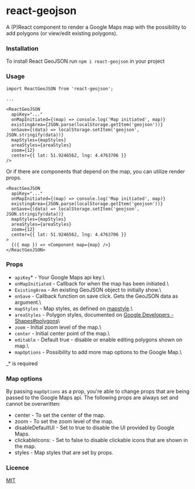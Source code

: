 # react-geojson

A (P)React component to render a Google Maps map with the possibility to add polygons (or view/edit existing polygons).

### Installation

To install React GeoJSON run `npm i react-geojson` in your project

### Usage

```
import ReactGeoJSON from 'react-geojson';

...

<ReactGeoJSON
  apiKey="..."
  onMapInitiated={(map) => console.log('Map initiated', map)}
  existingArea={JSON.parse(localStorage.getItem('geojson'))}
  onSave={(data) => localStorage.setItem('geojson', JSON.stringify(data))}
  mapStyles={mapStyles}
  areaStyles={areaStyles}
  zoom={12}
  center={{ lat: 51.9246562, lng: 4.4763706 }}
/>

```

Or if there are components that depend on the map, you can utilize render props.

```
<ReactGeoJSON
  apiKey="..."
  onMapInitiated={(map) => console.log('Map initiated', map)}
  existingArea={JSON.parse(localStorage.getItem('geojson'))}
  onSave={(data) => localStorage.setItem('geojson', JSON.stringify(data))}
  mapStyles={mapStyles}
  areaStyles={areaStyles}
  zoom={12}
  center={{ lat: 51.9246562, lng: 4.4763706 }}
>
  {({ map }) => <Component map={map} />}
</ReactGeoJSON>
```

### Props

- `apiKey`\* - Your Google Maps api key.\
- `onMapInitiated` - Callback for when the map has been initiated.\
- `ExistingArea` - An existing GeoJSON object to initially show.\
- `onSave` - Callback function on save click. Gets the GeoJSON data as argument.\
- `mapStyles` - Map styles, as defined on [mapstyle](https://mapstyle.withgoogle.com/).\
- `areaStyles` - Polygon styles, documented on [Google Developers - Shapes#polygons](https://developers.google.com/maps/documentation/javascript/shapes#polygons)\
- `zoom` - Initial zoom level of the map.\
- `center` - Initial center point of the map.\
- `editable` - Default true - disable or enable editing polygons shown on map.\
- `mapOptions` - Possibility to add more map options to the Google Map.\

\_\* is required

### Map options

By passing `mapOptions` as a prop, you're able to change props that are being passed to the Google Maps api. The following props are always set and cannot be overwritten:

- center - To set the center of the map.
- zoom - To set the zoom level of the map.
- disableDefaultUI - Set to true to disable the UI provided by Google Maps.
- clickableIcons: - Set to false to disable clickable icons that are shown in the map.
- styles - Map styles that are set by props.

### Licence

[MIT](https://oss.ninja/mit/mjanssen/)
